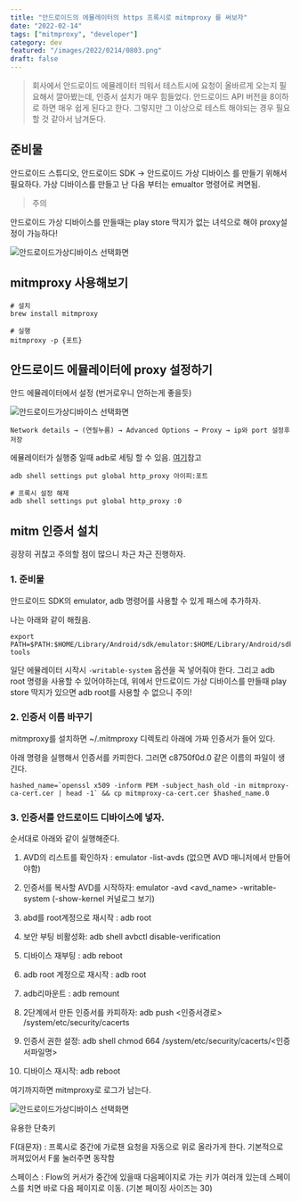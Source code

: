 ```yaml
---
title: "안드로이드의 에뮬레이터의 https 프록시로 mitmproxy 를 써보자"
date: "2022-02-14"
tags: ["mitmproxy", "developer"]
category: dev
featured: "/images/2022/0214/0803.png"
draft: false
---
```



> 회사에서 안드로이드 에뮬레이터 띄워서 테스트시에 요청이 올바르게 오는지 필요해서 깔아봤는데, 인증서 설치가 매우 힘들었다. 안드로이드 API 버전을 8이하로 하면 매우 쉽게 된다고 한다. 그렇지만 그 이상으로 테스트 해야되는 경우 필요할 것 같아서 남겨둔다.

## 준비물

안드로이드 스튜디오, 안드로이드 SDK → 안드로이드 가상 디바이스 를 만들기 위해서 필요하다.
가상 디바이스를 만들고 난 다음 부터는 emualtor 명령어로 켜면됨.


> 주의

안드로이드 가상 디바이스를 만들때는 play store 딱지가 없는 녀석으로 해야 proxy설정이 가능하다!


![안드로이드가상디바이스 선택화면](/images/2022/0214/1.png)

## mitmproxy 사용해보기

```
# 설치
brew install mitmproxy

# 실행
mitmproxy -p {포트}
```



## 안드로이드 에뮬레이터에 proxy 설정하기

안드 에뮬레이터에서 설정 (번거로우니 안하는게 좋을듯)

![안드로이드가상디바이스 선택화면](/images/2022/0214/2.png)

```
Network details → (연필누름) → Advanced Options → Proxy → ip와 port 설정후 저장
```

에뮬레이터가 실행중 일때 adb로 세팅 할 수 있음. [여기](https://compiler.tistory.com/29)참고

```
adb shell settings put global http_proxy 아이피:포트

# 프록시 설정 해제
adb shell settings put global http_proxy :0

```

## mitm 인증서 설치
굉장히 귀찮고 주의할 점이 많으니 차근 차근 진행하자.


### 1. 준비물

안드로이드 SDK의 emulator, adb 명령어를 사용할 수 있게 패스에 추가하자.

나는 아래와 같이 해줬음.

```
export PATH=$PATH:$HOME/Library/Android/sdk/emulator:$HOME/Library/Android/sdk/platform-tools
```

일단 에뮬레이터 시작시 `-writable-system` 옵션을 꼭 넣어줘야 한다. 그리고 adb root 명령을 사용할 수 있어야하는데, 위에서 안드로이드 가상 디바이스를 만들때 play store 딱지가 있으면 adb root를 사용할 수 없으니 주의!


### 2. 인증서 이름 바꾸기

mitmproxy를 설치하면 ~/.mitmproxy 디렉토리 아래에 가짜 인증서가 들어 있다.

아래 명령을 실행해서 인증서를 카피한다. 그러면 c8750f0d.0 같은 이름의 파일이 생긴다.

```
hashed_name=`openssl x509 -inform PEM -subject_hash_old -in mitmproxy-ca-cert.cer | head -1` && cp mitmproxy-ca-cert.cer $hashed_name.0
```

### 3. 인증서를 안드로이드 디바이스에 넣자.

순서대로 아래와 같이 실행해준다.

1. AVD의 리스트를 확인하자 : emulator -list-avds (없으면 AVD 매니저에서 만들어야함)

2. 인증서를 복사할 AVD를 시작하자: emulator -avd \<avd_name> -writable-system (-show-kernel 커널로그 보기)

3. abd를 root계정으로 재시작 : adb root

4. 보안 부팅 비활성화: adb shell avbctl disable-verification

5. 디바이스 재부팅 : adb reboot

6. adb root 계정으로 재시작 : adb root

7. adb리마운트 : adb remount

8. 2단계에서 만든 인증서를 카피하자: adb push \<인증서경로> /system/etc/security/cacerts

9. 인증서 권한 설정: adb shell chmod 664 /system/etc/security/cacerts/\<인증서파일명>

10. 디바이스 재시작: adb reboot

여기까지하면 mitmproxy로 로그가 남는다.

![안드로이드가상디바이스 선택화면](/images/2022/0214/3.png)

유용한 단축키

F(대문자) : 프록시로 중간에 가로챈 요청을 자동으로 위로 올라가게 한다. 기본적으로 꺼져있어서 F룰 눌러주면 동작함

스페이스 : Flow의 커서가 중간에 있을때 다음페이지로 가는 키가 여러개 있는데 스페이스를 치면 바로 다음 페이지로 이동. (기본 페이징 사이즈는 30)
